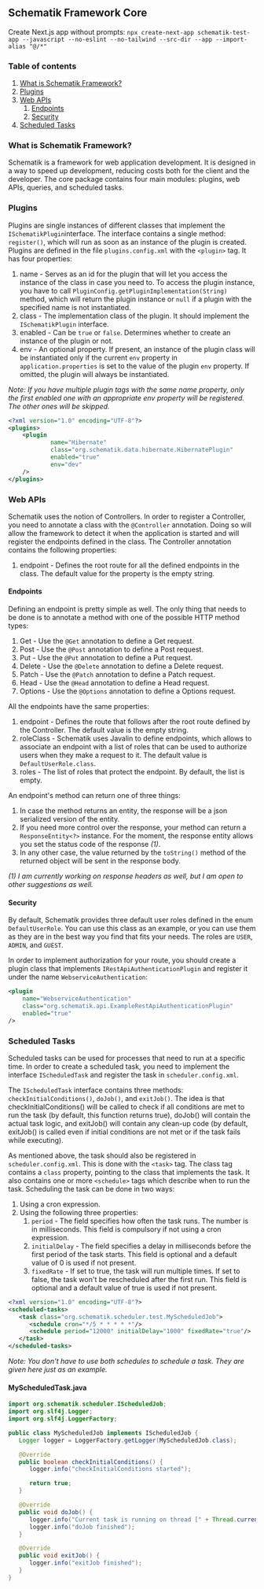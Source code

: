 ## Schematik Framework Core

Create Next.js app without prompts:
`npx create-next-app schematik-test-app --javascript --no-eslint --no-tailwind --src-dir --app --import-alias "@/*"`

### Table of contents
1. [What is Schematik Framework?](#what-is-schematik-framework)
2. [Plugins](#plugins)
3. [Web APIs](#web-apis)
   1. [Endpoints](#endpoints)
   2. [Security](#security)
4. [Scheduled Tasks](#scheduled-tasks)

### What is Schematik Framework?
Schematik is a framework for web application development. It is designed in a way to speed up development, reducing 
costs both for the client and the developer. The core package contains four main modules: plugins, web APIs,
queries, and scheduled tasks.

### Plugins
Plugins are single instances of different classes that implement the `ISchematikPlugin`interface. The interface 
contains a single method: `register()`, which will run as soon as an instance of the plugin is created. Plugins are
defined in the file `plugins.config.xml` with the `<plugin>` tag. It has four properties:
1. name - Serves as an id for the plugin that will let you access the instance of the 
class in case you need to. To access the plugin instance, you have to call 
`PluginConfig.getPluginImplementation(String)` method, which will return the plugin instance or `null` if a plugin with
the specified name is not instantiated.
2. class - The implementation class of the plugin. It should implement the `ISchematikPlugin` interface.
3. enabled - Can be `true` or `false`. Determines whether to create an instance of the plugin or not.
4. env - An optional property. If present, an instance of the plugin class will be instantiated only if the current
`env` property in `application.properties` is set to the value of the plugin `env` property. If omitted, the plugin 
will always be instantiated.

<i>Note: If you have multiple plugin tags with the same name property, only the first enabled one with an appropriate 
env property will be registered. The other ones will be skipped.</i>

```xml
<?xml version="1.0" encoding="UTF-8"?>
<plugins>
    <plugin
            name="Hibernate"
            class="org.schematik.data.hibernate.HibernatePlugin"
            enabled="true"
            env="dev"
    />
</plugins>
```

### Web APIs
Schematik uses the notion of Controllers. In order to register a Controller, you need to annotate a class with the 
`@Controller` annotation. Doing so will allow the framework to detect it when the application is started and will 
register the endpoints defined in the class. The Controller annotation contains the following properties:
1. endpoint - Defines the root route for all the defined endpoints in the class. The default value for the property is
the empty string.

#### Endpoints
Defining an endpoint is pretty simple as well. The only thing that needs to be done is to annotate a method with one of
the possible HTTP method types:
1. Get - Use the `@Get` annotation to define a Get request.
2. Post - Use the `@Post` annotation to define a Post request.
3. Put - Use the `@Put` annotation to define a Put request.
4. Delete - Use the `@Delete` annotation to define a Delete request.
5. Patch - Use the `@Patch` annotation to define a Patch request.
6. Head - Use the `@Head` annotation to define a Head request.
7. Options - Use the `@Options` annotation to define a Options request.

All the endpoints have the same properties:
1. endpoint - Defines the route that follows after the root route defined by the Controller. The default value is the 
empty string.
2. roleClass - Schematik uses Javalin to define endpoints, which allows to associate an endpoint with a list of roles
that can be used to authorize users when they make a request to it. The default value is `DefaultUserRole.class`.
3. roles - The list of roles that protect the endpoint. By default, the list is empty.

An endpoint's method can return one of three things:
1. In case the method returns an entity, the response will be a json serialized version of the entity.
2. If you need more control over the response, your method can return a `ResponseEntity<?>` instance. For the moment, 
the response entity allows you set the status code of the response <i>(1)</i>.
3. In any other case, the value returned by the `toString()` method of the returned object will be sent in the response 
body.

<i>(1) I am currently working on response headers as well, but I am open to other suggestions as well.</i>

#### Security
By default, Schematik provides three default user roles defined in the enum `DefaultUserRole`. You can use this class as
an example, or you can use them as they are in the best way you find that fits your needs. The roles are `USER`,
`ADMIN`, and `GUEST`. 

In order to implement authorization for your route, you should create a plugin class that implements
`IRestApiAuthenticationPlugin` and register it under the name `WebserviceAuthentication`:

```xml
<plugin 
    name="WebserviceAuthentication" 
    class="org.schematik.api.ExampleRestApiAuthenticationPlugin" 
    enabled="true"
/>
```
### Scheduled Tasks
Scheduled tasks can be used for processes that need to run at a specific time. In order to
create a scheduled task, you need to implement the interface `IScheduledTask` and register the
task in `scheduler.config.xml`.

The `IScheduledTask` interface contains three methods: `checkInitialConditions()`, `doJob()`, and
`exitJob()`. The idea is that checkInitialConditions() will be called to check if all conditions
are met to run the task (by default, this function returns true), doJob() will contain the actual
task logic, and exitJob() will contain any clean-up code (by default, exitJob() is called even if
initial conditions are not met or if the task fails while executing).

As mentioned above, the task should also be registered in `scheduler.config.xml`. This is
done with the `<task>` tag. The class tag contains a `class` property, pointing to the
class that implements the task. It also contains one or more `<schedule>` tags which
describe when to run the task. Scheduling the task can be done in two ways:
1. Using a cron expression.
2. Using the following three properties:
   1. `period` - The field specifies how often the task runs. The number is in milliseconds.
      This field is compulsory if not using a cron expression.
   2. `initialDelay` - The field specifies a delay in milliseconds before the first period
      of the task starts. This field is optional and a default value of 0 is used if not present.
   3. `fixedRate` - If set to true, the task will run multiple times. If set to false,
      the task won't be rescheduled after the first run. This field is optional and a default
      value of true is used if not present.

```xml
<?xml version="1.0" encoding="UTF-8"?>
<scheduled-tasks>
   <task class="org.schematik.scheduler.test.MyScheduledJob">
      <schedule cron="*/5 * * * * *"/>
      <schedule period="12000" initialDelay="1000" fixedRate="true"/>
   </task>
</scheduled-tasks>
```
<i>Note: You don't have to use both schedules to schedule a task. They are given here just as an example.</i>

#### MyScheduledTask.java
```java
import org.schematik.scheduler.IScheduledJob;
import org.slf4j.Logger;
import org.slf4j.LoggerFactory;

public class MyScheduledJob implements IScheduledJob {
   Logger logger = LoggerFactory.getLogger(MyScheduledJob.class);

   @Override
   public boolean checkInitialConditions() {
      logger.info("checkInitialConditions started");

      return true;
   }

   @Override
   public void doJob() {
      logger.info("Current task is running on thread [" + Thread.currentThread().getName() + "].");
      logger.info("doJob finished");
   }

   @Override
   public void exitJob() {
      logger.info("exitJob finished");
   }
}
```
